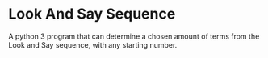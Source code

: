 # Look And Say Sequence
 A python 3 program that can determine a chosen amount of terms from the Look and Say sequence, with any starting number.
